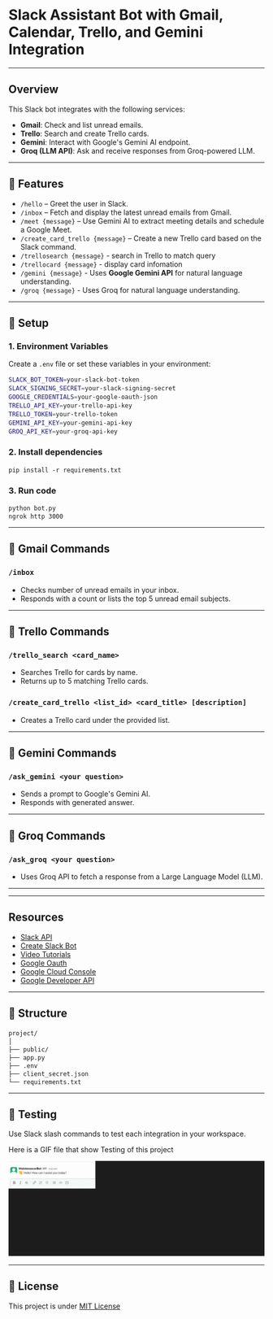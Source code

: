 
# Slack Assistant Bot with Gmail, Calendar, Trello, and Gemini Integration

---

## Overview

This Slack bot integrates with the following services:
- **Gmail**: Check and list unread emails.
- **Trello**: Search and create Trello cards.
- **Gemini**: Interact with Google's Gemini AI endpoint.
- **Groq (LLM API)**: Ask and receive responses from Groq-powered LLM.

---

## 🚀 Features

- `/hello` – Greet the user in Slack.
- `/inbox` – Fetch and display the latest unread emails from Gmail.
- `/meet {message}` – Use Gemini AI to extract meeting details and schedule a Google Meet.
- `/create_card_trello {message}` – Create a new Trello card based on the Slack command.
- `/trellosearch {message}` - search in Trello to match query
- `/trellocard {message}` - display card infomation
- `/gemini {message}` - Uses **Google Gemini API** for natural language understanding.
- `/groq {message}` - Uses Groq for natural language understanding.

---
## 🔧 Setup

### 1. Environment Variables

Create a `.env` file or set these variables in your environment:

```bash
SLACK_BOT_TOKEN=your-slack-bot-token
SLACK_SIGNING_SECRET=your-slack-signing-secret
GOOGLE_CREDENTIALS=your-google-oauth-json
TRELLO_API_KEY=your-trello-api-key
TRELLO_TOKEN=your-trello-token
GEMINI_API_KEY=your-gemini-api-key
GROQ_API_KEY=your-groq-api-key
```

### 2. Install dependencies
```
pip install -r requirements.txt
```

### 3. Run code
```
python bot.py
ngrok http 3000
```

---

## 📨 Gmail Commands

### `/inbox`
- Checks number of unread emails in your inbox.
- Responds with a count or lists the top 5 unread email subjects.

---

## 🧩 Trello Commands

### `/trello_search <card_name>`
- Searches Trello for cards by name.
- Returns up to 5 matching Trello cards.

### `/create_card_trello <list_id> <card_title> [description]`
- Creates a Trello card under the provided list.

---

## 🌟 Gemini Commands

### `/ask_gemini <your question>`
- Sends a prompt to Google's Gemini AI.
- Responds with generated answer.

---

## 🚀 Groq Commands

### `/ask_groq <your question>`
- Uses Groq API to fetch a response from a Large Language Model (LLM).

---



---

## Resources
- [Slack API](https://api.slack.com/)
- [Create Slack Bot](https://medium.com/applied-data-science/how-to-build-you-own-slack-bot-714283fd16e5)
- [Video Tutorials](https://www.youtube.com/watch?v=KJ5bFv-IRFM&list=PLzMcBGfZo4-kqyzTzJWCV6lyK-ZMYECDc)
- [Google Oauth](https://developers.google.com/identity/protocols/oauth2)
- [Google Cloud Console](https://console.cloud.google.com/marketplace?inv=1&invt=Aby56w)
- [Google Developer API](https://developers.google.com/android-publisher/getting_started)


---

## 📂 Structure

```
project/
│
├── public/
├── app.py                  
├── .env   
├── client_secret.json                
└── requirements.txt
```

---

## 🧪 Testing

Use Slack slash commands to test each integration in your workspace.

Here is a GIF file that show Testing of this project<br>

![testing](./public/testing.gif)


---

## 📄 License

This project is under [MIT License](./LICENSE.md)
